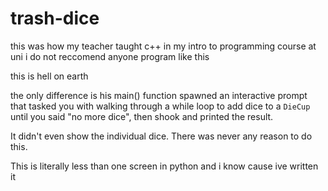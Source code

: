 # trash-dice
this was how my teacher taught c++ in my intro to programming course at uni
i do not reccomend anyone program like this

this is hell on earth

the only difference is his main() function spawned an interactive prompt
that tasked you with walking through a while loop to add dice to a `DieCup`
until you said "no more dice", then shook and printed the result.

It didn't even show the individual dice. There was never any reason to
do this.

This is literally less than one screen in python and i know cause ive written
it
